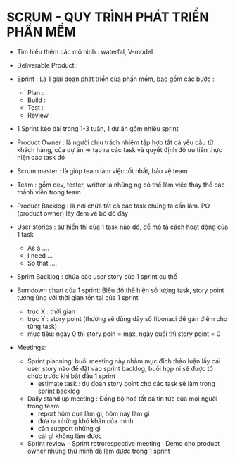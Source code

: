 # SCRUM - QUY TRÌNH PHÁT TRIỂN PHẦN MỀM
- Tìm hiểu thêm các mô hình : waterfal, V-model

- Deliverable Product : 
- Sprint : Là 1 giai đoạn phát triển của phần mềm, bao gồm các bước :
  + Plan : 
  + Build : 
  + Test : 
  + Review : 
- 1 Sprint kéo dài trong 1-3 tuần, 1 dự án gồm nhiều sprint
- Product Owner : là người chịu trách nhiệm tập hợp tất cả yêu cầu từ khách hàng, của dự án => tạo ra các task và quyết định độ ưu tiên thực hiện các task đó
- Scrum master : là giúp team làm việc tốt nhất, bảo vệ team
- Team : gồm dev, tester, writter là những ng có thể làm việc thay thể các thành viên trong team
- Product Backlog : là nơi chứa tất cả các task chúng ta cần làm. PO (product owner) lấy đem về bỏ dô đây
- User stories : sự hiển thị của 1 task nào đó, để mô tả cách hoạt động của 1 task
  + As a ....
  + I need ...
  + So that ....
- Sprint Backlog : chứa các user story của 1 sprint cụ thể
- Burndown chart của 1 sprint: Biểu đồ thể hiện số lượng task, story point tương ứng với thời gian tồn tại của 1 sprint
  + trục X : thời gian
  + trục Y : story point (thường sẽ dùng dãy số fibonaci để gán điểm cho từng task)
  + mục tiêu: ngày 0 thì story poin  = max, ngày cuối thì story point = 0
- Meetings: 
   + Sprint planning: buổi meeting này nhằm mục đích thảo luận lấy cái user story nào để đặt vào sprint backlog, buổi họp ni sẽ được tổ chức trước khi bắt đầu 1 sprint
     * estimate task : dự đoán story point cho các task sẽ làm trong sprint backlog
   + Daily stand up meeting : Đồng bộ hoá tất cả tin tức của mọi người trong team
     * report hôm qua làm gì, hôm nay làm gì
     * đưa ra những khó khăn của mình
     * cần support những gì
     * cái gì không làm được
    + Sprint review - Sprint retrorespective meeting : Demo cho product owner những thứ mình đã làm được trong 1 sprint
